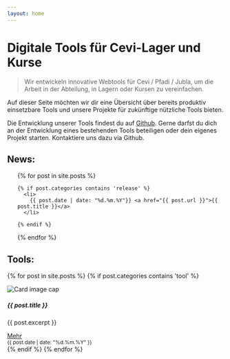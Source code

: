 ```yaml
---
layout: home
---
```



# Digitale Tools für Cevi-Lager und Kurse

> Wir entwickeln innovative Webtools für Cevi / Pfadi / Jubla, um die Arbeit in der
Abteilung, in Lagern oder Kursen zu vereinfachen.


Auf dieser Seite möchten wir dir eine Übersicht über bereits produktiv einsetzbare Tools und unsere Projekte für zukünftige nützliche Tools bieten.

Die Entwicklung unserer Tools findest du auf [Github](https://github.com/cevi). Gerne darfst du dich an der Entwicklung eines bestehenden Tools beteiligen oder dein eigenes Projekt starten. Kontaktiere uns dazu via Github.

## News:
<ul>
  {% for post in site.posts %}

    {% if post.categories contains 'release' %}
      <li>
        {{ post.date | date: "%d.%m.%Y"}} <a href="{{ post.url }}">{{ post.title }}</a>
      </li>

    {% endif %}
  {% endfor %}
</ul>

## Tools:
{% for post in site.posts %}
  {% if post.categories contains 'tool' %}
<div class="col-md-4">
  <div class="card mb-4 box-shadow">
    <img class="card-img-top" src="{{ post.image }}" alt="Card image cap">
    <div class="card-body">
      <h5 class="card-title">{{ post.title }}</h5>
      <p class="card-text">{{ post.excerpt }}</p>
      <div class="d-flex justify-content-between align-items-center">
        <div class="btn-group">
          <a href="{{ post.url }}" class="btn btn-sm btn-outline-secondary">Mehr</a>
        </div>
        <small class="text-muted">{{ post.date | date: "%d.%m.%Y" }}</small>
      </div>
    </div>
  </div>
</div>
  {% endif %}
{% endfor %}
